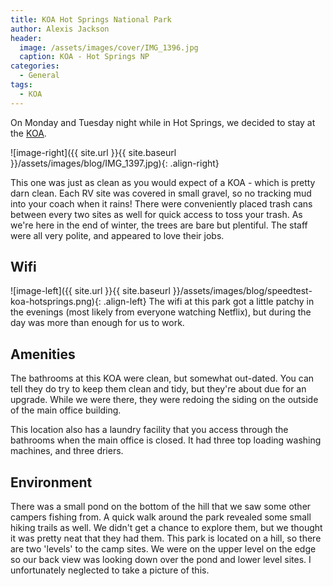 ```yaml
---
title: KOA Hot Springs National Park
author: Alexis Jackson
header:
  image: /assets/images/cover/IMG_1396.jpg
  caption: KOA - Hot Springs NP
categories:
  - General
tags:
  - KOA
---
```


On Monday and Tuesday night while in Hot Springs, we decided to stay at the [KOA](http://koa.com/campgrounds/hot-springs-national-park/). 

![image-right]({{ site.url }}{{ site.baseurl }}/assets/images/blog/IMG_1397.jpg){: .align-right}
<!-- <iframe src="https://www.google.com/maps/embed?pb=!1m18!1m12!1m3!1d3287.8099026113728!2d-93.00937918486196!3d34.50770330103795!2m3!1f0!2f0!3f0!3m2!1i1024!2i768!4f13.1!3m3!1m2!1s0x87cd2c8f9f5685a5%3A0xab4e9a846673fc63!2sHot+Springs+National+Park+KOA!5e0!3m2!1sen!2sus!4v1489012520529" width="400" height="300" frameborder="0" style="border:0" allowfullscreen></iframe> -->

This one was just as clean as you would expect of a KOA - which is pretty darn clean. Each RV site was covered in small gravel, so no tracking mud into your coach when it rains! There were conveniently placed trash cans between every two sites as well for quick access to toss your trash. As we're here in the end of winter, the trees are bare but plentiful. The staff were all very polite, and appeared to love their jobs. 

## Wifi

![image-left]({{ site.url }}{{ site.baseurl }}/assets/images/blog/speedtest-koa-hotsprings.png){: .align-left}
The wifi at this park got a little patchy in the evenings (most likely from everyone watching Netflix), but during the day was more than enough for us to work. 

## Amenities

The bathrooms at this KOA were clean, but somewhat out-dated. You can tell they do try to keep them clean and tidy, but they're about due for an upgrade. While we were there, they were redoing the siding on the outside of the main office building. 

This location also has a laundry facility that you access through the bathrooms when the main office is closed. It had three top loading washing machines, and three driers. 

## Environment

There was a small pond on the bottom of the hill that we saw some other campers fishing from. A quick walk around the park revealed some small hiking trails as well. We didn't get a chance to explore them, but we thought it was pretty neat that they had them. This park is located on a hill, so there are two 'levels' to the camp sites. We were on the upper level on the edge so our back view was looking down over the pond and lower level sites. I unfortunately neglected to take a picture of this. 